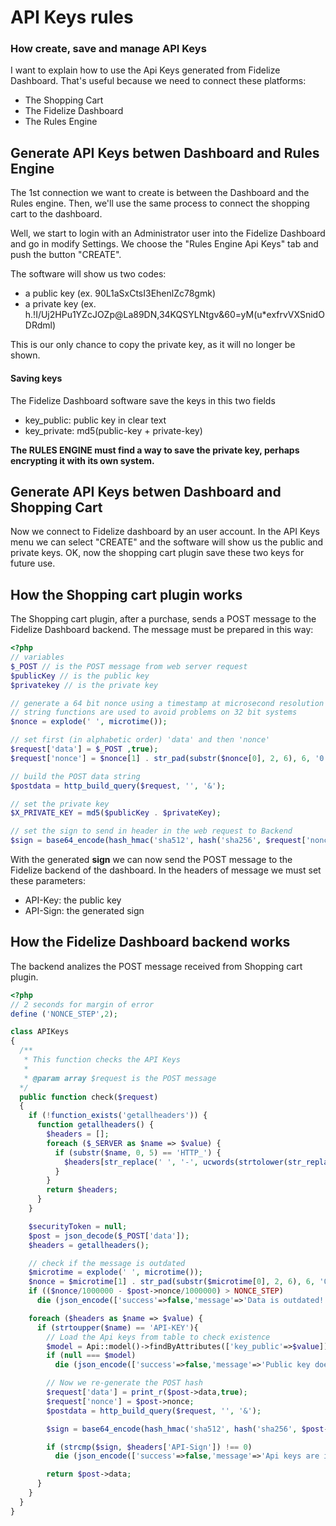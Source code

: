 # API Keys rules
### How create, save and manage API Keys


I want to explain how to use the Api Keys generated from Fidelize Dashboard. That's useful because we need to connect these platforms:

- The Shopping Cart
- The Fidelize Dashboard
- The Rules Engine

## Generate API Keys betwen Dashboard and Rules Engine
The 1st connection we want to create is between the Dashboard and the Rules engine. Then, we'll use the same process to connect the shopping cart to the dashboard.

Well, we start to login with an Administrator user into the Fidelize Dashboard and go in modify Settings.
We choose the "Rules Engine Api Keys" tab and push the button "CREATE".

The software will show us two codes:
- a public key (ex. 90L1aSxCtsI3EhenlZc78gmk)
- a private key (ex. h.!I/Uj2HPu1YZcJOZp@La89DN,34KQSYLNtgv&60=yM(u*exfrvVXSnidODRdml)

This is our only chance to copy the private key, as it will no longer be shown.

#### Saving keys
The Fidelize Dashboard software save the keys in this two fields
- key_public: public key in clear text
- key_private: md5(public-key + private-key)

__The RULES ENGINE must find a way to save the private key, perhaps encrypting it with its own system.__


## Generate API Keys betwen Dashboard and Shopping Cart
Now we connect to Fidelize dashboard by an user account.
In the API Keys menu we can select "CREATE" and the software will show us the public and private keys.
OK, now the shopping cart plugin save these two keys for future use.



## How the Shopping cart plugin works
The Shopping cart plugin, after a purchase, sends a POST message to the Fidelize Dashboard backend. The message must be prepared in this way:

```php
<?php
// variables
$_POST // is the POST message from web server request
$publicKey // is the public key
$privatekey // is the private key

// generate a 64 bit nonce using a timestamp at microsecond resolution
// string functions are used to avoid problems on 32 bit systems
$nonce = explode(' ', microtime());

// set first (in alphabetic order) 'data' and then 'nonce'
$request['data'] = $_POST ,true);
$request['nonce'] = $nonce[1] . str_pad(substr($nonce[0], 2, 6), 6, '0');

// build the POST data string
$postdata = http_build_query($request, '', '&');

// set the private key
$X_PRIVATE_KEY = md5($publicKey . $privateKey);

// set the sign to send in header in the web request to Backend
$sign = base64_encode(hash_hmac('sha512', hash('sha256', $request['nonce'] . $postdata, true), base64_decode($X_PRIVATE_KEY), true));
```

With the generated __sign__ we can now send the POST message to the Fidelize backend of the dashboard. In the headers of message we must set these parameters:
- API-Key: the public key
- API-Sign: the generated sign


## How the Fidelize Dashboard backend works
The backend analizes the POST message received from Shopping cart plugin.

```php
<?php
// 2 seconds for margin of error
define ('NONCE_STEP',2);

class APIKeys
{
  /**
   * This function checks the API Keys
   *
   * @param array $request is the POST message
  */
  public function check($request)
  {
    if (!function_exists('getallheaders')) {
      function getallheaders() {
        $headers = [];
        foreach ($_SERVER as $name => $value) {
          if (substr($name, 0, 5) == 'HTTP_') {
            $headers[str_replace(' ', '-', ucwords(strtolower(str_replace('_', ' ', substr($name, 5)))))] = $value;
          }
        }
        return $headers;
      }
    }

    $securityToken = null;
    $post = json_decode($_POST['data']);
    $headers = getallheaders();

    // check if the message is outdated
    $microtime = explode(' ', microtime());
    $nonce = $microtime[1] . str_pad(substr($microtime[0], 2, 6), 6, '0');
    if (($nonce/1000000 - $post->nonce/1000000) > NONCE_STEP)
      die (json_encode(['success'=>false,'message'=>'Data is outdated!']));

    foreach ($headers as $name => $value) {
      if (strtoupper($name) == 'API-KEY'){
        // Load the Api keys from table to check existence
        $model = Api::model()->findByAttributes(['key_public'=>$value]);
        if (null === $model)
          die (json_encode(['success'=>false,'message'=>'Public key doesn\'t exist!']));

        // Now we re-generate the POST hash
        $request['data'] = print_r($post->data,true);
        $request['nonce'] = $post->nonce;
        $postdata = http_build_query($request, '', '&');

        $sign = base64_encode(hash_hmac('sha512', hash('sha256', $post->nonce . $postdata, true), base64_decode($model->key_secret), true));

        if (strcmp($sign, $headers['API-Sign']) !== 0)
          die (json_encode(['success'=>false,'message'=>'Api keys are invalid!']));

        return $post->data;
      }
    }
  }
}
```
